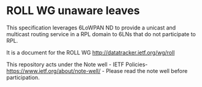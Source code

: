 # ROLL WG unaware leaves

This specification leverages 6LoWPAN ND to provide a unicast and multicast
 routing service in a RPL domain to 6LNs that do not participate to RPL.

It is a document for the ROLL WG http://datatracker.ietf.org/wg/roll

This repository acts under the Note well - IETF Policies- https://www.ietf.org/about/note-well/ - Please read the note well before participation.








